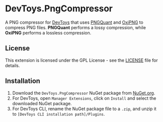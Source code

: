 # DevToys.PngCompressor

A PNG compressor for [DevToys](https://devtoys.app) that uses [PNGQuant](https://pngquant.org/) and [OxiPNG](https://github.com/shssoichiro/oxipng) to compress PNG files. **PNGQuant** performs a lossy compression, while **OxiPNG** performs a lossless compression.

## License

This extension is licensed under the GPL License - see the [LICENSE](LICENSE) file for details.

## Installation

1. Download the `DevToys.PngCompressor` NuGet package from [NuGet.org](https://www.nuget.org/packages/DevToys.PngCompressor/).
1. For DevToys, open `Manager Extensions`, click on `Install` and select the downloaded NuGet package.
1. For DevToys CLI, rename the NuGet package file to a `.zip`, and unzip it to `[DevToys CLI installation path]/Plugins`.